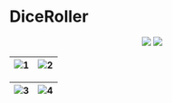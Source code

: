 # DiceRoller
<p align="center">
  <img src="https://github.com/user-attachments/assets/8a1364b8-8e16-448c-90ef-5ca07acf39d2">
 <img src="https://github.com/user-attachments/assets/3c424894-47b5-4a50-be99-eddadbd5eda7">
</p>

| ![1](https://github.com/user-attachments/assets/48cd941a-5c47-4428-b44e-4d873909d351) | ![2](https://github.com/user-attachments/assets/e5b21fd7-3ef8-40ea-af30-d0207b3d93e2) |
|------------------------------------------|------------------------------------------|

| ![3](https://github.com/user-attachments/assets/f1b6c28c-ebff-438e-960b-ba6c82002931) | ![4](https://github.com/user-attachments/assets/cb727479-061b-4780-ae1c-441ddb58e6bd) |
|------------------------------------------|------------------------------------------|
